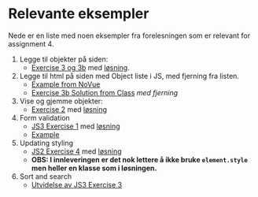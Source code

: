 # Relevante eksempler

Nede er en liste med noen eksempler fra forelesningen som er relevant for assignment 4.

1. Legge til objekter på siden:
   - [Exercise 3 og 3b](https://github.com/dat310-2025/info/tree/main/exercises/js/more#exercise-3-simple-playlist) med [løsning](https://github.com/dat310-2025/info/tree/main/solutions/js/more).
2. Legge til html på siden med Object liste i JS, med fjerning fra listen.
   - [Example from NoVue](https://github.com/dat310-2025/info/blob/main/examples/js/vue/no_vue/counter_class.html)
   - [Exercise 3b Solution from Class](https://github.com/dat310-2025/info/blob/main/solutions/js/more/exercise3_lecture.html) *med fjerning*
3. Vise og gjemme objekter:
   - [Exercise 2](https://github.com/dat310-2025/info/tree/main/exercises/js/more#exercise-2-content-showhide) med [løsning](https://github.com/dat310-2025/info/blob/main/solutions/js/more/exercise2b.html)
4. Form validation
   - [JS3 Exercise 1](https://github.com/dat310-2025/info/tree/main/exercises/js/more#exercise-1-input-check) med [løsning](https://github.com/dat310-2025/info/blob/main/solutions/js/more/exercise1.html)
   - [Example](https://github.com/dat310-2025/info/blob/main/examples/js/events_dom/form_validation.html)
5. Updating styling
   - [JS2 Exercise 4](https://github.com/dat310-2025/info/tree/main/exercises/js/events_dom#exercise-4-formatting-text) med [løsning](https://github.com/dat310-2025/info/blob/main/solutions/js/events_dom/exercise4.html)
   - **OBS: I innleveringen er det nok lettere å ikke bruke `element.style` men heller en klasse som i løsningen.**
6. Sort and search
   - [Utvidelse av JS3 Exercise 3](https://github.com/dat310-2025/info/blob/main/solutions/js/more/exercise3_sortandsearch.html)